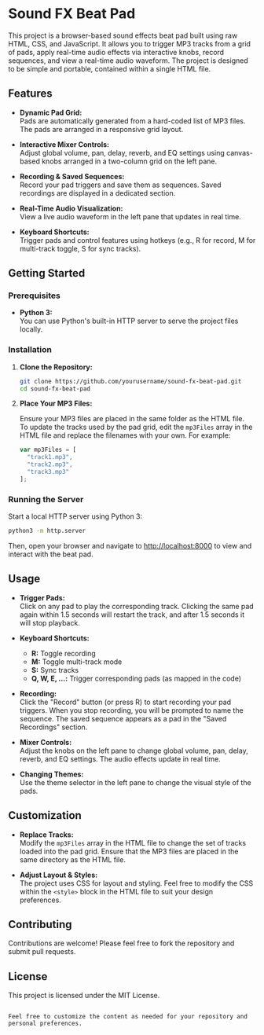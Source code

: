 # Sound FX Beat Pad

This project is a browser-based sound effects beat pad built using raw HTML, CSS, and JavaScript. It allows you to trigger MP3 tracks from a grid of pads, apply real-time audio effects via interactive knobs, record sequences, and view a real-time audio waveform. The project is designed to be simple and portable, contained within a single HTML file.

## Features

- **Dynamic Pad Grid:**  
  Pads are automatically generated from a hard-coded list of MP3 files. The pads are arranged in a responsive grid layout.

- **Interactive Mixer Controls:**  
  Adjust global volume, pan, delay, reverb, and EQ settings using canvas-based knobs arranged in a two-column grid on the left pane.

- **Recording & Saved Sequences:**  
  Record your pad triggers and save them as sequences. Saved recordings are displayed in a dedicated section.

- **Real-Time Audio Visualization:**  
  View a live audio waveform in the left pane that updates in real time.

- **Keyboard Shortcuts:**  
  Trigger pads and control features using hotkeys (e.g., R for record, M for multi-track toggle, S for sync tracks).

## Getting Started

### Prerequisites

- **Python 3:**  
  You can use Python's built-in HTTP server to serve the project files locally.

### Installation

1. **Clone the Repository:**

   ```bash
   git clone https://github.com/yourusername/sound-fx-beat-pad.git
   cd sound-fx-beat-pad
   ```

2. **Place Your MP3 Files:**

   Ensure your MP3 files are placed in the same folder as the HTML file.  
   To update the tracks used by the pad grid, edit the `mp3Files` array in the HTML file and replace the filenames with your own. For example:

   ```js
   var mp3Files = [
     "track1.mp3",
     "track2.mp3",
     "track3.mp3"
   ];
   ```

### Running the Server

Start a local HTTP server using Python 3:

```bash
python3 -m http.server
```

Then, open your browser and navigate to [http://localhost:8000](http://localhost:8000) to view and interact with the beat pad.

## Usage

- **Trigger Pads:**  
  Click on any pad to play the corresponding track. Clicking the same pad again within 1.5 seconds will restart the track, and after 1.5 seconds it will stop playback.

- **Keyboard Shortcuts:**  
  - **R:** Toggle recording  
  - **M:** Toggle multi-track mode  
  - **S:** Sync tracks  
  - **Q, W, E, ...:** Trigger corresponding pads (as mapped in the code)

- **Recording:**  
  Click the "Record" button (or press R) to start recording your pad triggers. When you stop recording, you will be prompted to name the sequence. The saved sequence appears as a pad in the "Saved Recordings" section.

- **Mixer Controls:**  
  Adjust the knobs on the left pane to change global volume, pan, delay, reverb, and EQ settings. The audio effects update in real time.

- **Changing Themes:**  
  Use the theme selector in the left pane to change the visual style of the pads.

## Customization

- **Replace Tracks:**  
  Modify the `mp3Files` array in the HTML file to change the set of tracks loaded into the pad grid. Ensure that the MP3 files are placed in the same directory as the HTML file.

- **Adjust Layout & Styles:**  
  The project uses CSS for layout and styling. Feel free to modify the CSS within the `<style>` block in the HTML file to suit your design preferences.

## Contributing

Contributions are welcome! Please feel free to fork the repository and submit pull requests.

## License

This project is licensed under the MIT License.
```

Feel free to customize the content as needed for your repository and personal preferences.
